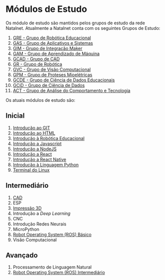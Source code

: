 # Módulos de Estudo

Os módulo de estudo são mantidos pelos grupos de estudo da rede Natalnet.
Atualmente a Natalnet conta com os seguintes Grupos de Estudo:

1. [GRE - Grupo de Robótica Educacional](https://github.com/Natalnet/GRE)
1. [GAS - Grupo de Aplicativos e Sistemas](https://github.com/Natalnet/GAS)
1. [GIM - Grupo de Integração Maker](https://github.com/Natalnet/GIM)
1. [GAM - Grupo de Aprendizado de Máquina](https://github.com/Natalnet/GAM)
1. [GCAD - Grupo de CAD](https://github.com/Natalnet/GCAD)
1. [GR - Grupo de Robótica](https://github.com/Natalnet/GR)
1. [GVC - Grupo de Visão Computacional](https://github.com/Natalnet/GVC)
1. [GPM - Grupo de Proteses Mioelétricas](https://github.com/Natalnet/GPM)
1. [GCDE - Grupo de Ciência de Dados Educacionais](https://github.com/Natalnet/GCD)
1. [GCiD - Grupo de Ciência de Dados](https://github.com/Natalnet/GCiD)
1. [ACT - Grupo de Análise do Comportamento e Tecnologia](https://github.com/Natalnet/ACT)

Os atuais módulos de estudo são: 

## Inicial
1. [Introdução ao GIT](IntroducaoAoGit/)
1. [Introdução ao HTML](IntroducaoAoHTML/)
1. [Introdução à Robótica Educacional](IntroducaoARoboticaEducacional/)
1. [Introdução a Javascript](IntroducaoAJavascript/)
1. [Introdução a NodeJS](IntroducaoANodeJS/)
1. [Introdução a React](IntroducaoAReact/)
1. [Introdução a React Native](IntroducaoAReactNative/)
1. [Introdução à Linguagem Python](Python/Basico/)
1. [Terminal do Linux](Linux/)


## Intermediário
1. [CAD](https://github.com/Natalnet/ModulosDeEstudo/tree/master/CAD)
1. ESP 
1. [Impressão 3D](https://github.com/Natalnet/ModulosDeEstudo/tree/master/Impressao3D) 
1. Introdução a _Deep Learning_
1. CNC
1. Introdução Redes Neurais
1. MicroPython 
1. [Robot Operating System (ROS) Básico](ROS/Basico)
1. Visão Computacional 



## Avançado
1. Processamento de Linguagem Natural 
1. [Robot Operating System (ROS) Intermediário](ROS/Intermediario)
